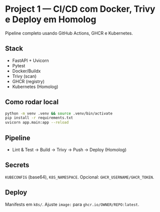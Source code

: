 # Project 1 — CI/CD com Docker, Trivy e Deploy em Homolog

Pipeline completo usando GitHub Actions, GHCR e Kubernetes.

## Stack

- FastAPI + Uvicorn
- Pytest
- Docker/Buildx
- Trivy (scan)
- GHCR (registry)
- Kubernetes (Homolog)

## Como rodar local

```bash
python -m venv .venv && source .venv/bin/activate
pip install -r requirements.txt
uvicorn app.main:app --reload
```

## Pipeline

- Lint & Test → Build → Trivy → Push → Deploy (Homolog)

## Secrets

`KUBECONFIG` (base64), `K8S_NAMESPACE`. Opcional: `GHCR_USERNAME/GHCR_TOKEN`.

## Deploy

Manifests em `k8s/`. Ajuste `image:` para `ghcr.io/OWNER/REPO:latest`.
